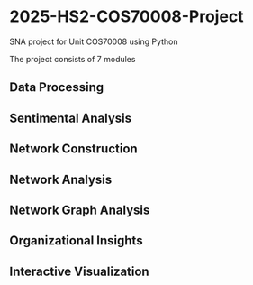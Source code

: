 # 2025-HS2-COS70008-Project
SNA project for Unit COS70008 using Python

The project consists of 7 modules

## Data Processing

## Sentimental Analysis

## Network Construction

## Network Analysis

## Network Graph Analysis

## Organizational Insights

## Interactive Visualization